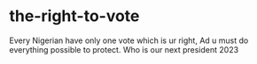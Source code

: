 # the-right-to-vote
Every Nigerian have only one vote which is ur right,
Ad u must do everything possible to protect.
Who is our next president 2023
